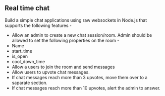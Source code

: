 ## Real time chat
Build a simple chat applications using raw websockets in Node.js that supports the following features - 

 - Allow an admin to create a new chat session/room. Admin should be allowed to set the following properties on the room - 
  - Name
  - start_time
  - is_open 
  - cool_down_time
 - Allow a users to join the room and send messages
 - Allow users to upvote chat messages.
 - If chat messages reach more than 3 upvotes, move them over to a saparate section.
 - If chat messages reach more than 10 upvotes, alert the admin to answer.
